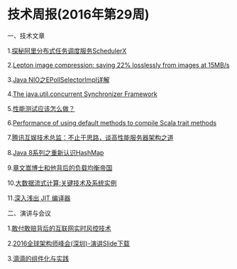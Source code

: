 # 技术周报(2016年第29周)

一、技术文章

1.[探秘阿里分布式任务调度服务SchedulerX](https://yq.aliyun.com/articles/57780?spm=5176.100239.bloglist.29.ThWYBV)

2.[Lepton image compression: saving 22% losslessly from images at 15MB/s](https://blogs.dropbox.com/tech/2016/07/lepton-image-compression-saving-22-losslessly-from-images-at-15mbs/)

3.[Java NIO之EPollSelectorImpl详解](http://hellojava.info/?p=498#rd&sukey=3997c0719f1515204b0e468f3e2dc6beef309c036e88f056c774c6e64652160eea20a721dca3f309ce939c1a6d5b42b6)

4.[The java.util.concurrent Synchronizer Framework](http://gee.cs.oswego.edu/dl/papers/aqs.pdf)

5.[性能测试应该怎么做？](http://coolshell.cn/articles/17381.html)

6.[Performance of using default methods to compile Scala trait methods](http://www.scala-lang.org/blog/2016/07/08/trait-method-performance.html)

7.[腾讯互娱技术总监：不止于思路，谈高性能服务器架构之道](http://dbaplus.cn/news-21-504-1.html)

8.[Java 8系列之重新认识HashMap](http://tech.meituan.com/java-hashmap.html)

9.[章文嵩博士和他背后的负载均衡帝国](http://jm.taobao.org/2016/06/02/zhangwensong-and-load-balance/)

10.[大数据流式计算:关键技术及系统实例](https://github.com/NewGenerationTechnologyGroup/Technology-Sharing/raw/master/file/大数据流式计算-关键技术及系统实例.pdf)

11.[深入浅出 JIT 编译器](https://www.ibm.com/developerworks/cn/java/j-lo-just-in-time/)

二、演讲与会议

1.[敢付敢赔背后的互联网实时风控技术](http://www.infoq.com/cn/presentations/internet-real-time-wind-control-technology)

2.[2016全球架构师峰会(深圳)-演讲Slide下载](http://sz2016.archsummit.com/schedule)

3.[滴滴的组件化与实践](https://github.com/NewGenerationTechnologyGroup/Technology-Sharing/raw/master/file/滴滴的组件化与实践.pdf)

